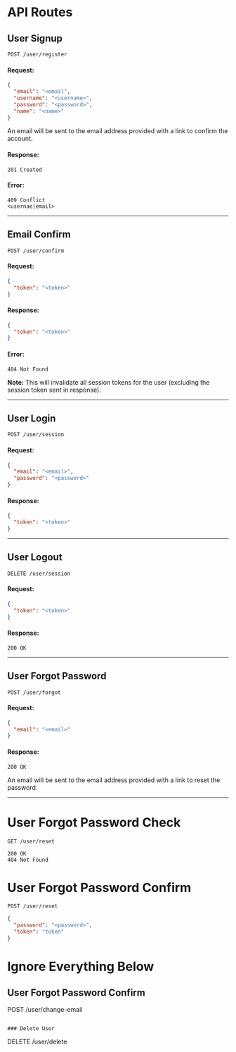 # API Routes

## User Signup

```http request
POST /user/register
```

#### Request:

```json
{
  "email": "<email",
  "username": "<username>",
  "password": "<password>",
  "name": "<name>"
}
```

An email will be sent to the email address provided with a link to confirm the account.

#### Response: 
```
201 Created
```

#### Error:

```
409 Conflict
<usernae|email>
```
---

## Email Confirm

```http request
POST /user/confirm
```

#### Request:
```json
{
  "token": "<token>"
}
```

#### Response:
```json
{
  "token": "<token>"
}
```


#### Error:
```
404 Not Found
```

**Note:** This will invalidate all session tokens for the user (excluding the session token sent in response).



---

## User Login

```http request
POST /user/session
```

#### Request:
```json
{
  "email": "<email>",
  "password": "<password>"
}
```

#### Response:
```json
{
  "token": "<token>"
}
```

---
## User Logout
```http request
DELETE /user/session
```
#### Request:
```json
{
  "token": "<token>"
}
```

#### Response:
```
200 OK
``` 
---
## User Forgot Password

```http request
POST /user/forgot
```

#### Request:
```json
{
  "email": "<email>"
}
```
#### Response:
```
200 OK
```

An email will be sent to the email address provided with a link to reset the password.

---


# User Forgot Password Check

```http request
GET /user/reset
```
```http request
200 OK
404 Not Found
```

# User Forgot Password Confirm

```http request
POST /user/reset
```
```json
{
  "password": "<password>",
  "token": "token"
}
```


# Ignore Everything Below
## User Forgot Password Confirm

POST /user/change-email
```

### Delete User

```
DELETE /user/delete
